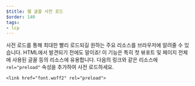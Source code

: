 ```yaml
---
$title: 웹 글꼴 사전 로드
$order: 140
tags:
- lcp
---
```


사전 로드를 통해 최대한 빨리 로드되길 원하는 주요 리소스를 브라우저에 알려줄 수 있습니다. HTML에서 발견되기 전에도 말이죠! 이 기능은 특히 첫 뷰포트 및 페이지 전체에 사용된 글꼴 등의 리소스에 유용합니다. 다음의 링크와 같은 리소스에 `rel="preload"` 속성을 추가하여 사전 로드하세요.

```
<link href="font.woff2" rel="preload">
```
